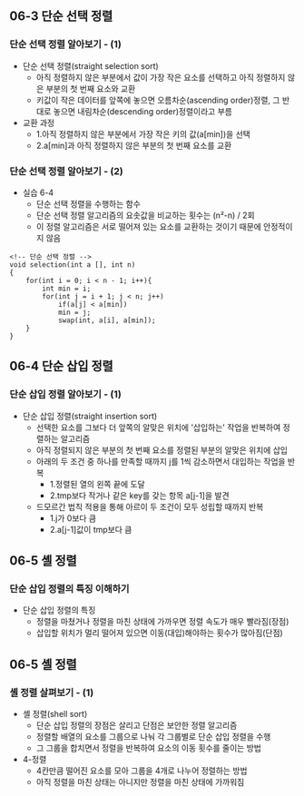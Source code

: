 ## 06-3 단순 선택 정렬
### 단순 선택 정렬 알아보기 - (1)
 * 단순 선택 정렬(straight selection sort)
   - 아직 정렬하지 않은 부분에서 값이 가장 작은 요소를 선택하고 아직 정렬하지 않은 부분의 첫 번째 요소와 교환
   - 키값이 작은 데이터를 앞쪽에 놓으면 오름차순(ascending order)정렬, 그 반대로 놓으면 내림차순(descending order)정렬이라고 부름
 * 교환 과정
   - 1.아직 정렬하지 않은 부분에서 가장 작은 키의 값(a[min])을 선택
   - 2.a[min]과 아직 정렬하지 않은 부분의 첫 번째 요소를 교환

### 단순 선택 정렬 알아보기 - (2)

* 실습 6-4
  - 단순 선택 정렬을 수행하는 함수
  - 단순 선택 정렬 알고리즘의 요솟값을 비교하는 횟수는 (n²-n) / 2회
  - 이 정렬 알고리즘은 서로 떨어져 있는 요소를 교환하는 것이기 때문에 안정적이지 않음
```
<!-- 단순 선택 정렬 -->
void selection(int a [], int n)
{
    for(int i = 0; i < n - 1; i++){
        int min = i;
        for(int j = i + 1; j < n; j++)
            if(a[j] < a[min])
            min = j;
            swap(int, a[i], a[min]);
    }
}
```

## 06-4 단순 삽입 정렬
### 단순 삽입 정렬 알아보기 - (1)
 * 단순 삽입 정렬(straight insertion sort)
   - 선택한 요소를 그보다 더 앞쪽의 알맞은 위치에 '삽입하는' 작업을 반복하여 정렬하는 알고리즘
   - 아직 정렬되지 않은 부분의 첫 번째 요소를 정렬된 부분의 알맞은 위치에 삽입
   - 아래의 두 조건 중 하나를 만족할 때까지 j를 1씩 감소하면서 대입하는 작업을 반복
     - 1.정렬된 열의 왼쪽 끝에 도달
     - 2.tmp보다 작거나 같은 key를 갖는 항목 a[j-1]을 발견
   - 드모르간 법칙 적용을 통해 아르이 두 조건이 모두 성립할 때까지 반복
     - 1.j가 0보다 큼
     - 2.a[j-1]값이 tmp보다 큼  
 

 ## 06-5 셸 정렬
### 단순 삽입 정렬의 특징 이해하기
 * 단순 삽입 정렬의 특징
   - 정렬을 마쳤거나 정렬을 마친 상태에 가까우면 정렬 속도가 매우 빨라짐(장점)
   - 삽입할 위치가 멀리 떨어져 있으면 이동(대입)해야하는 횟수가 많아짐(단점)

## 06-5 셸 정렬
### 셸 정렬 살펴보기 - (1)
 * 셸 정렬(shell sort)
   - 단순 삽입 정렬의 장점은 살리고 단점은 보안한 정렬 알고리즘
   - 정렬할 배열의 요소를 그룹으로 나눠 각 그룹별로 단순 삽입 정렬을 수행
   - 그 그룹을 합치면서 정렬을 반복하여 요소의 이동 횟수를 줄이는 방법
* 4-정렬
  - 4칸만큼 떨어진 요소를 모아 그룹을 4개로 나누어 정렬하는 방법
  - 아직 정렬을 마친 상태는 아니지만 정렬을 마친 상태에 가까워짐